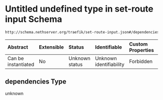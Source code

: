 # Untitled undefined type in set-route input Schema

```txt
http://schema.nethserver.org/traefik/set-route-input.json#/dependencies
```



| Abstract            | Extensible | Status         | Identifiable            | Custom Properties | Additional Properties | Access Restrictions | Defined In                                                                   |
| :------------------ | :--------- | :------------- | :---------------------- | :---------------- | :-------------------- | :------------------ | :--------------------------------------------------------------------------- |
| Can be instantiated | No         | Unknown status | Unknown identifiability | Forbidden         | Allowed               | none                | [set-route-input.json*](traefik/set-route-input.json "open original schema") |

## dependencies Type

unknown
